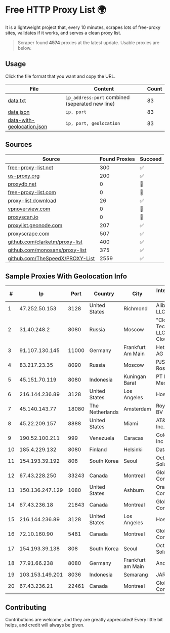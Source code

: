 
# Free HTTP Proxy List 🌍

It is a lightweight project that, every 10 minutes, scrapes lots of free-proxy sites, validates if it works, and serves a clean proxy list.


> Scraper found **4574** proxies at the latest update. Usable proxies are below.

## Usage

Click the file format that you want and copy the URL.


|File|Content|Count|
|----|-------|-----|
|[data.txt](https://raw.githubusercontent.com/themiralay/Proxy-List-World/master/data.txt)|`ip_address:port` combined (seperated new line)|83|
|[data.json](https://raw.githubusercontent.com/themiralay/Proxy-List-World/master/data.json)|`ip, port`|83|
|[data-with-geolocation.json](https://raw.githubusercontent.com/themiralay/Proxy-List-World/master/data-with-geolocation.json)|`ip, port, geolocation`|83|

## Sources

|Source|Found Proxies|Succeed|
|------|-------------|-------|
|[free-proxy-list.net](https://free-proxy-list.net)|300|✅|
|[us-proxy.org](https://www.us-proxy.org)|200|✅|
|[proxydb.net](http://proxydb.net)|0|🚫|
|[free-proxy-list.com](https://free-proxy-list.com/?page=&port=&type%5B%5D=http&type%5B%5D=https&up_time=0&search=Search)|0|🚫|
|[proxy-list.download](https://www.proxy-list.download/HTTP)|26|✅|
|[vpnoverview.com](https://vpnoverview.com/privacy/anonymous-browsing/free-proxy-servers)|0|🚫|
|[proxyscan.io](https://www.proxyscan.io)|0|🚫|
|[proxylist.geonode.com](https://proxylist.geonode.com/api/proxy-list?limit=300&page=1&sort_by=lastChecked&sort_type=desc&protocols=http,https)|207|✅|
|[proxyscrape.com](https://api.proxyscrape.com/v2/?request=displayproxies&protocol=http&timeout=10000&country=all&ssl=all&anonymity=all)|507|✅|
|[github.com/clarketm/proxy-list](https://raw.githubusercontent.com/clarketm/proxy-list/master/proxy-list-raw.txt)|400|✅|
|[github.com/monosans/proxy-list](https://raw.githubusercontent.com/monosans/proxy-list/main/proxies/http.txt)|375|✅|
|[github.com/TheSpeedX/PROXY-List](https://raw.githubusercontent.com/TheSpeedX/PROXY-List/master/http.txt)|2559|✅|


## Sample Proxies With Geolocation Info

|#|Ip|Port|Country|City|Internet Service Provider|
|-|--|----|-------|----|-------------------------|
|1|47.252.50.153|3128|United States|Richmond|Alibaba Cloud LLC|
|2|31.40.248.2|8080|Russia|Moscow|"Cloud Technologies" LLC trading as Cloud.ru|
|3|91.107.130.145|11000|Germany|Frankfurt Am Main|Hetzner Online AG|
|4|83.217.23.35|8090|Russia|Moscow|PJSC Rostelecom|
|5|45.151.70.119|8080|Indonesia|Kuningan Barat|PT Perwira Media Solusi|
|6|216.144.236.89|3128|United States|Los Angeles|HostPapa|
|7|45.140.143.77|18080|The Netherlands|Amsterdam|RoyaleHosting BV|
|8|45.22.209.157|8888|United States|Miami|AT&T Services, Inc.|
|9|190.52.100.211|999|Venezuela|Caracas|Gold Data USA Inc|
|10|185.4.229.132|8080|Finland|Helsinki|Datalahti Oy|
|11|154.193.39.192|808|South Korea|Seoul|Octopus Web Solution Inc|
|12|67.43.228.250|33243|Canada|Montreal|GloboTech Communications|
|13|150.136.247.129|1080|United States|Ashburn|Oracle Corporation|
|14|67.43.236.18|21843|Canada|Montreal|GloboTech Communications|
|15|216.144.236.89|3128|United States|Los Angeles|HostPapa|
|16|72.10.160.90|5481|Canada|Montreal|GloboTech Communications|
|17|154.193.39.138|808|South Korea|Seoul|Octopus Web Solution Inc|
|18|77.91.66.238|8080|Germany|Frankfurt am Main|Andrii Hrosh|
|19|103.153.149.201|8036|Indonesia|Semarang|JARINGANKU|
|20|67.43.236.21|22461|Canada|Montreal|GloboTech Communications|



## Contributing

Contributions are welcome, and they are greatly appreciated! Every
little bit helps, and credit will always be given.

